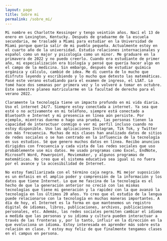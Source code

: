 ```yaml
---
layout: page
title: Sobre mi
permalink: /sobre_mi/
---
```

	Mi nombre es Charlotte Kessinger y tengo veintiún años. Nací el 13 de enero en Lexington, Kentucky. Después de graduarme de la escuela secundaria, me trasladé a Miami para estudiar en la Universidad de Miami porque quería salir de mi pueblo pequeña. Actualmente estoy en el cuarto año de la universidad. Estudio relaciones internacionales y español como un major y psicología como un minor. Me graduaré en la primavera de 2022 y no puedo creerlo. Cuando era estudiante de primer año, mi especialización era biología y pensé que quería hacer algo en el campo de la medicina. Sin embargo, después de estudiar química orgánica y cálculo, cambié de idea. Me di cuenta de lo mucho que disfruto leyendo y escribiendo y lo mucho que detesto las matemáticas. Pasé este verano estudiando para el examen de ingreso, el LSAT. Lo tomé hace dos semanas por primera vez y lo volveré a tomar en octubre. Este semestre planeo matricularme en la facultad de derecho para el verano 2022.
	
	Claramente la tecnología tiene un impacto profundo en mi vida diaria. Uso el internet 24/7. Siempre estoy conectada a internet. Ya sea que esté o no activamente en mi teléfono, siempre está conectado a Bluetooth e Internet y mi presencia en línea aún persiste. Por ejemplo, mientras duermo o hago una prueba, las personas tienen la capacidad de interactuar conmigo o ver mi perfil incluso cuando no estoy disponible. Uso las aplicaciones Instagram, Tik Tok, y Twitter con más frecuencia. Muchas de mis clases han analizado datos de sitios de redes sociales o se han centrado en la influencia de la tecnología en sus estudios. Sé que genero muchos datos en línea. Recibo anuncios dirigidos con frecuencia y cada vista de las redes sociales que uso probablemente use mis datos. He usado programas como Excel, EndNote, Microsoft Word, Powerpoint, Moviemaker, y algunos programas de matemáticas. No creo que el sistema educativo sea igual si no fuera por el avance y la accesibilidad de Internet.
	
	No estoy familiarizada con el término caja negra. Mi mejor suposición es un énfasis en el amplio poder y comprensión de la información y los datos que tiene Internet. Lo que me fascina de la tecnología es el hecho de que la generación anterior no creció con las mismas tecnologías que tiene mi generación y la rapidez con la que avanzó la tecnología en los últimos 20 años. Yo creo que el estudio de la lengua puede relacionarse con la tecnología en muchas maneras importantes. A día de hoy, el Internet es la forma en que mantenemos un registro digital de idiomas, libros, publicaciones, archivos, publicaciones personales, etc. Además, las redes sociales permiten cambiar el idioma a medida que las personas y su idioma y cultura pueden interactuar a través de las fronteras y, por lo tanto, influir en la dirección en la que evoluciona un idioma. Estoy interesada en aprender más sobre esta relación en clase. Y estoy muy feliz de que finalmente tengamos clases en el campus en persona.
